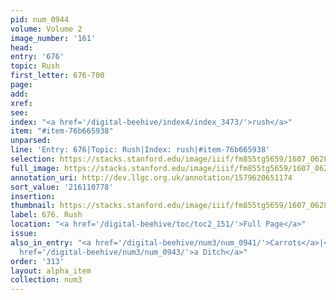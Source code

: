 ```yaml
---
pid: num_0944
volume: Volume 2
image_number: '161'
head:
entry: '676'
topic: Rush
first_letter: 676-700
page:
add:
xref:
see:
index: "<a href='/digital-beehive/index4/index_3473/'>rush</a>"
item: "#item-76b665938"
unparsed:
line: 'Entry: 676|Topic: Rush|Index: rush|#item-76b665938'
selection: https://stacks.stanford.edu/image/iiif/fm855tg5659/1607_0628/441,778,2795,299/full/0/default.jpg
full_image: https://stacks.stanford.edu/image/iiif/fm855tg5659/1607_0628/full/full/0/default.jpg
annotation_uri: http://dev.llgc.org.uk/annotation/1579620651174
sort_value: '216110778'
insertion:
thumbnail: https://stacks.stanford.edu/image/iiif/fm855tg5659/1607_0628/441,778,600,180/250,/0/default.jpg
label: 676. Rush
location: "<a href='/digital-beehive/toc/toc2_151/'>Full Page</a>"
issue:
also_in_entry: "<a href='/digital-beehive/num3/num_0941/'>Carrots</a>|<a href='/digital-beehive/num3/num_0942/'>Wall</a>|<a
  href='/digital-beehive/num3/num_0943/'>a Ditch</a>"
order: '313'
layout: alpha_item
collection: num3
---
```

